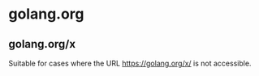 # golang.org

## golang.org/x

Suitable for cases where the URL https://golang.org/x/ is not accessible.
